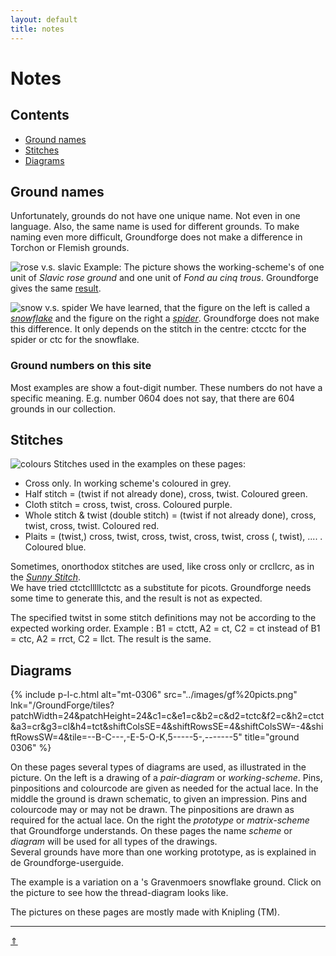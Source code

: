 ```yaml
---
layout: default
title: notes
---
```


# Notes

## Contents
* [Ground names](#ground-names)
* [Stitches](#stitches)
* [Diagrams](#diagrams)

## Ground names
Unfortunately, grounds do not have one unique name. Not even in one language. Also, the same name is used for different grounds. To make naming even more difficult, Groundforge does not make a difference in Torchon or Flemish grounds.            

![rose v.s. slavic][p-rs-sl]
Example: The picture shows the working-scheme's of one unit of <i>Slavic rose ground</i> and one unit of <i>Fond au cinq trous</i>. Groundforge gives the same [result][t-rs-sl].
<p style="clear: both"></p>

![snow v.s. spider][p-sn-sp]
We have learned, that the figure on the left is called a [_snowflake_][t-snowflake] and the figure on the right a [_spider_][t-spider]. Groundforge does not make this difference. It only depends on the stitch in the centre: <span class="stch">ctcctc</span> for the spider or <span class="stch">ctc</span> for the snowflake.
<p style="clear: both"></p>

[p-rs-sl]: ../images_wt/gf-slaaf-vierge.png?align=right "slavic rose ground"
[p-sn-sp]: ../images_wt/gf-snowspin.png?align=right "snowflake &amp; spider"
[t-rs-sl]: /GroundForge/tiles?patchWidth=12&patchHeight=12&a1=ctct&b1=ct&c1=ctct&d1=ct&b2=ct&d2=ct&shiftColsSE=2&shiftRowsSE=2&shiftColsSW=-2&shiftRowsSW=2&tile=5831,-4-7
[t-snowflake]: /GroundForge/tiles?patchWidth=16&patchHeight=16&b1=ctc&a2=ctc&c2=ctc&b3=ctcttt&d3=tttctc&a4=ctc&c4=ctc&shiftColsSE=2&shiftRowsSE=4&shiftColsSW=-2&shiftRowsSW=4&tile=-5--,B-C-,-5-5,5-5-
[t-spider]: /GroundForge/tiles?patchWidth=16&patchHeight=16&b1=ctcctc&a2=ctc&c2=ctc&b3=ctcttt&d3=tttctc&a4=ctc&c4=ctc&shiftColsSE=2&shiftRowsSE=4&shiftColsSW=-2&shiftRowsSW=4&tile=-5--,B-C-,-5-5,5-5-

### Ground numbers on this site
Most examples are show a fout-digit number. These numbers do not have a specific meaning. E.g. number 0604 does not say, that there are 604 grounds in our collection.    

## Stitches
![colours][p-colors]
Stitches used in the examples on these pages:

* Cross only. In working scheme's coloured in <span class="b-grey">grey</span>.
* Half stitch = (twist if not already done), cross, twist. Coloured <span class="b-gree">green</span>.
* Cloth stitch = cross, twist, cross. Coloured <span class="b-purp">purple</span>.
* Whole stitch &amp; twist (double stitch) = (twist if not already done), cross, twist, cross, twist. Coloured <span class="b-red">red</span>.
* Plaits = (twist,) cross, twist, cross, twist, cross, twist, cross (, twist), .... . Coloured <span class="b-blue">blue</span>.
<p style="clear: both"></p>

Sometimes, onorthodox stitches are used, like <span class="stch">cross only</span> or <span class="stch">crcllcrc</span>, as in the [_Sunny Stitch_][ex-sun].    
We have tried <span class="stch">ctctclllllctctc</span> as a substitute for picots. Groundforge needs some time to generate this, and the result is not as expected.

The specified twitst in some stitch definitions may not be according to the expected working order. Example : <span class="stch">B1 = ctctt, A2 = ct, C2 = ct</span> instead of <span class="stch">B1 = ctc, A2 = rrct, C2 = llct</span>. The result is the same.

[ex-sun]: ../docs/marian#sunny-stitch
[p-colors]: ../images_wt/gf-kleurtjes.png?align=right

## Diagrams
{% include p-l-c.html
     alt="mt-0306"
     src="../images/gf%20picts.png"
     lnk="/GroundForge/tiles?patchWidth=24&patchHeight=24&c1=c&e1=c&b2=c&d2=tctc&f2=c&h2=ctct&a3=cr&g3=cl&h4=tct&shiftColsSE=4&shiftRowsSE=4&shiftColsSW=-4&shiftRowsSW=4&tile=--B-C---,-E-5-O-K,5-----5-,-------5"
     title="ground 0306"
%}   

On these pages several types of diagrams are used, as illustrated in the picture. On the left is a drawing of a _pair-diagram_ or _working-scheme_. Pins, pinpositions and colourcode are given as needed for the actual lace. In the middle the ground is drawn schematic, to given an impression. Pins and colourcode may or may not be drawn. The pinpositions are drawn as required for the actual lace. On the right the _prototype_ or _matrix-scheme_ that Groundforge understands. On these pages the name _scheme_ or _diagram_ will be used for all types of the drawings.                     
Several grounds have more than one working prototype, as is explained in de Groundforge-userguide.    

The example is a variation on a 's Gravenmoers snowflake ground. Click on the picture to see how the thread-diagram looks like.      

The pictures on these pages are mostly made with Knipling (TM).

***
[&uArr;]()





